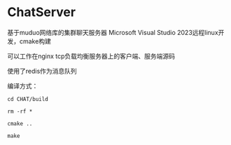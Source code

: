# ChatServer
基于muduo网络库的集群聊天服务器
Microsoft Visual Studio 2023远程linux开发，cmake构建

可以工作在nginx tcp负载均衡服务器上的客户端、服务端源码

使用了redis作为消息队列


编译方式：

	cd CHAT/build

	rm -rf *

	cmake ..

	make
